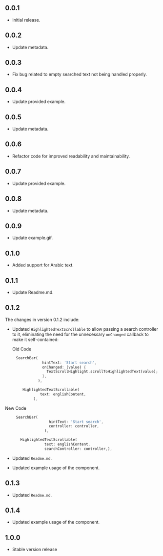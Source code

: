 ## 0.0.1

- Initial release.

## 0.0.2

- Update metadata.

## 0.0.3

- Fix bug related to empty searched text not being handled properly.

## 0.0.4

- Update provided example.

## 0.0.5

- Update metadata.

## 0.0.6

- Refactor code for improved readability and maintainability.

## 0.0.7

- Update provided example.

## 0.0.8

- Update metadata.

## 0.0.9

- Update example.gif.

## 0.1.0 

- Added support for Arabic text.

## 0.1.1

- Update Readme.md.

## 0.1.2

The changes in version 0.1.2 include:

- Updated `HighlightedTextScrollable` to allow passing a search controller to it, eliminating the need for the unnecessary `onChanged` callback to make it self-contained:
  
  Old Code
 ```dart
      SearchBar(
                  hintText: 'Start search',
                  onChanged: (value) {
                    TextScrollHighlight.scrollToHighlightedText(value);
                  },
                ),
```  
  
```dart
        HighlightedTextScrollable(
                text: englishContent,
             ),
```

  New Code
```dart
     SearchBar(
                    hintText: 'Start search',
                    controller: controller,
                  ),
 ```
  
```dart
       HighlightedTextScrollable(
                  text: englishContent, 
                  searchController: controller,),
 ```

- Updated `Readme.md`.

- Updated example usage of the component.

## 0.1.3

- Updated `Readme.md`.

## 0.1.4

- Updated example usage of the component.

## 1.0.0

- Stable version release 

